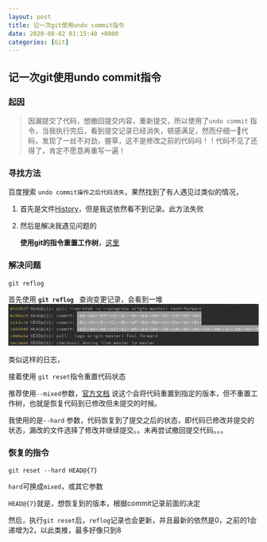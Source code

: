 ```yaml
---
layout: post
title: 记一次git使用undo commit指令
date: 2020-08-02 01:15:40 +0800
categories: [Git]
---
```


## 记一次git使用undo commit指令

### 起因

>  因漏提交了代码，想撤回提交内容，重新提交，所以使用了``undo commit`` 指令，当我执行完后，看到提交记录已经消失，顿感满足，然而仔细一👀代码，发现了一丝不对劲，握草，这不是修改之前的代码吗！！代码不见了还得了，肯定不愿意再重写一遍！

### 寻找方法

百度搜索 ``undo commit操作之后代码消失``，果然找到了有人遇见过类似的情况，

1. 首先是文件[History]( https://www.jianshu.com/p/6eb31304fbf3 )，但是我这依然看不到记录。此方法失败

2. 然后是解决我遇见问题的

   **使用git的指令重置工作树**，[这里]( https://www.jianshu.com/p/5b3166c855b2 )

### 解决问题

```shell
git reflog
```

首先使用 **``git reflog ``** 查询变更记录，会看到一堆![这样](/assets/img/git-about-undo-commit.png)

类似这样的日志，

接着使用 ``git reset``指令重置代码状态

推荐使用``--mixed``参数，[官方文档]( https://git-scm.com/docs/git-reset#Documentation/git-reset.txt---mixed ) 说这个会将代码重置到指定的版本，但不重置工作树，也就是恢复代码到已修改但未提交的时候。

我使用的是``--hard`` 参数，代码恢复到了提交之后的状态，即代码已修改并提交的状态，漏改的文件选择了修改并继续提交。。未再尝试撤回提交代码。。。

### 恢复的指令

```shell
git reset --hard HEAD@{7}
```

``hard``可换成``mixed``，或其它参数

``HEAD@{7}``就是，想恢复到的版本，根据commit记录前面的决定

然后，执行`git reset`后，`reflog`记录也会更新，并且最新的依然是0，之前的1会递增为2，以此类推，最多好像只到8

